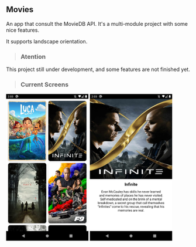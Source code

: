 ## Movies

An app that consult the MovieDB API. It's a multi-module project with some nice features.

It supports landscape orientation.

> ### Atention

This project still under development, and some features are not finished yet.

> ### Current Screens

<img src="screen_movies_portrait.png" height=400/> <img src="screen_movie_detail_portrait.png" height=400/>
